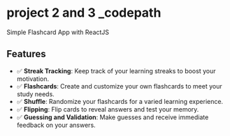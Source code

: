 # project 2 and 3 _codepath
Simple Flashcard App with ReactJS

## Features

- ✅ **Streak Tracking**: Keep track of your learning streaks to boost your motivation.
- ✅ **Flashcards**: Create and customize your own flashcards to meet your study needs.
- ✅ **Shuffle**: Randomize your flashcards for a varied learning experience.
- ✅ **Flipping**: Flip cards to reveal answers and test your memory.
- ✅ **Guessing and Validation**: Make guesses and receive immediate feedback on your answers.
